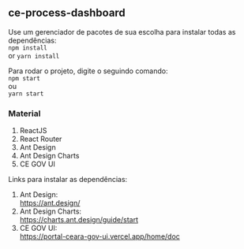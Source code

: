 ## ce-process-dashboard

Use um gerenciador de pacotes de sua escolha para instalar todas as dependências:  
``` npm install ```    
or
``` yarn install ```  

Para rodar o projeto, digite o seguindo comando:  
``` npm start ```    
ou   
``` yarn start ```   

### Material
1. ReactJS
2. React Router
3. Ant Design
4. Ant Design Charts
5. CE GOV UI

Links para instalar as dependências:
1. Ant Design:  
   https://ant.design/
2. Ant Design Charts:  
   https://charts.ant.design/guide/start
3. CE GOV UI:  
   https://portal-ceara-gov-ui.vercel.app/home/doc
